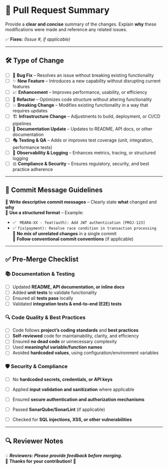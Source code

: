 # 🚀 **Pull Request Summary**  

Provide a **clear and concise** summary of the changes. Explain **why** these modifications were made and reference any related issues.  

✅ **Fixes:** _(Issue #, if applicable)_  

---

## 🛠 **Type of Change**  

- [ ] 🐞 **Bug Fix** – Resolves an issue without breaking existing functionality  
- [ ] ✨ **New Feature** – Introduces a new capability without disrupting current features  
- [ ] 📈 **Enhancement** – Improves performance, usability, or efficiency  
- [ ] 🔄 **Refactor** – Optimizes code structure without altering functionality  
- [ ] 💥 **Breaking Change** – Modifies existing functionality in a way that requires updates  
- [ ] 🏗 **Infrastructure Change** – Adjustments to build, deployment, or CI/CD pipelines  
- [ ] 📖 **Documentation Update** – Updates to README, API docs, or other documentation  
- [ ] 🎭 **Testing & QA** – Adds or improves test coverage (unit, integration, performance tests)  
- [ ] 🎯 **Observability & Logging** – Enhances metrics, tracing, or structured logging  
- [ ] ⚖ **Compliance & Security** – Ensures regulatory, security, and best practice adherence  

---

## 📜 **Commit Message Guidelines**  

🔹 **Write descriptive commit messages** – Clearly state **what** changed and **why**  
🔹 **Use a structured format** – Example:  
  - ✅ ` MEARA-XX - feat(auth): Add JWT authentication [PROJ-123]`  
  - ✅ `fix(payment): Resolve race condition in transaction processing`  
🔹 **No mix of unrelated changes** in a single commit  
🔹 **Follow conventional commit conventions** (if applicable)  

---

## ✅ **Pre-Merge Checklist**  

### **📚 Documentation & Testing**  
- [ ] Updated **README, API documentation, or inline docs**  
- [ ] Added **unit tests** to validate functionality  
- [ ] Ensured all **tests pass** locally  
- [ ] Validated **integration tests & end-to-end (E2E) tests**  

### **🔍 Code Quality & Best Practices**  
- [ ] Code follows **project’s coding standards** and **best practices**  
- [ ] **Self-reviewed** code for maintainability, clarity, and efficiency  
- [ ] Ensured **no dead code** or unnecessary complexity  
- [ ] Used **meaningful variable/function names**  
- [ ] Avoided **hardcoded values**, using configuration/environment variables  

### **🛡 Security & Compliance**  
- [ ] No **hardcoded secrets, credentials, or API keys**  
- [ ] Applied **input validation and sanitization** where applicable  
- [ ] Ensured **secure authentication and authorization mechanisms**  
- [ ] Passed **SonarQube/SonarLint** (if applicable)  
- [ ] Checked for **SQL injections, XSS, or other vulnerabilities**  


---

## 🔍 **Reviewer Notes**  
💡 **_Reviewers: Please provide feedback before merging._**  
🚀 **Thanks for your contribution!** 🎉  
